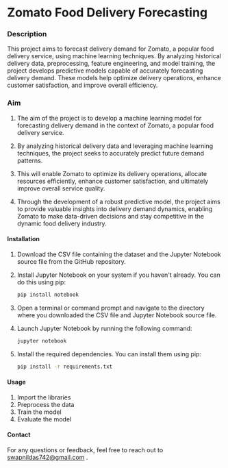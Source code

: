 # Zomato Food Delivery Forecasting
### Description
This project aims to forecast delivery demand for Zomato, a popular food delivery service, using machine learning techniques. 
By analyzing historical delivery data, preprocessing, feature engineering, and model training, the project develops predictive models 
capable of accurately forecasting delivery demand. These models help optimize delivery operations, enhance customer satisfaction, and improve 
overall efficiency.

### Aim
1. The aim of the project is to develop a machine learning model for forecasting delivery demand in the context of Zomato, a popular food delivery service.

2. By analyzing historical delivery data and leveraging machine learning techniques, the project seeks to accurately predict future demand patterns. 

3. This will enable Zomato to optimize its delivery operations, allocate resources efficiently, enhance customer satisfaction, and ultimately improve overall service quality. 

4. Through the development of a robust predictive model, the project aims to provide valuable insights into delivery demand dynamics, enabling
Zomato to make data-driven decisions and stay competitive in the dynamic food delivery industry.

#### Installation
1. Download the CSV file containing the dataset and the Jupyter Notebook source file from the GitHub repository.

2. Install Jupyter Notebook on your system if you haven't already. You can do this using pip:
    ```bash
    pip install notebook


3. Open a terminal or command prompt and navigate to the directory where you downloaded the CSV file and Jupyter Notebook source file.

4. Launch Jupyter Notebook by running the following command:
    ```bash
   jupyter notebook
    
5. Install the required dependencies. You can install them using pip:
    ```bash
   pip install -r requirements.txt

#### Usage
1. Import the libraries
2. Preprocess the data
3. Train the model
4. Evaluate the model

#### Contact
For any questions or feedback, feel free to reach out to [swapnildas742@gmail.com](mailto:swapnildas742@gmail.com) .
